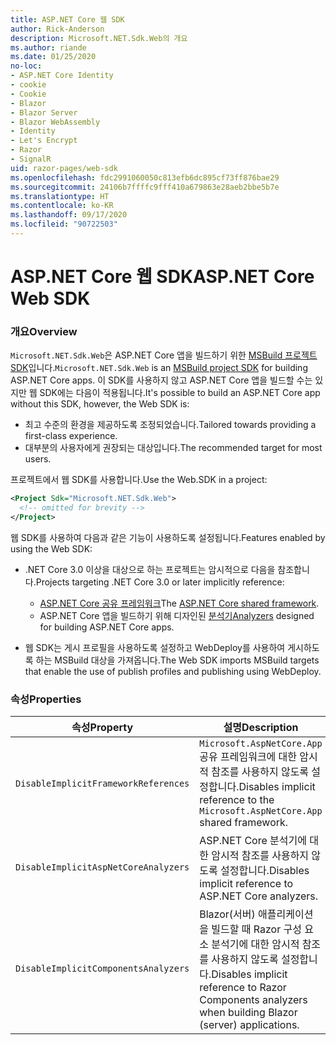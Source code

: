 ```yaml
---
title: ASP.NET Core 웹 SDK
author: Rick-Anderson
description: Microsoft.NET.Sdk.Web의 개요
ms.author: riande
ms.date: 01/25/2020
no-loc:
- ASP.NET Core Identity
- cookie
- Cookie
- Blazor
- Blazor Server
- Blazor WebAssembly
- Identity
- Let's Encrypt
- Razor
- SignalR
uid: razor-pages/web-sdk
ms.openlocfilehash: fdc2991060050c813efb6dc895cf73ff876bae29
ms.sourcegitcommit: 24106b7ffffc9fff410a679863e28aeb2bbe5b7e
ms.translationtype: HT
ms.contentlocale: ko-KR
ms.lasthandoff: 09/17/2020
ms.locfileid: "90722503"
---
```

# <a name="aspnet-core-web-sdk"></a><span data-ttu-id="be4fa-103">ASP.NET Core 웹 SDK</span><span class="sxs-lookup"><span data-stu-id="be4fa-103">ASP.NET Core Web SDK</span></span>

### <a name="overview"></a><span data-ttu-id="be4fa-104">개요</span><span class="sxs-lookup"><span data-stu-id="be4fa-104">Overview</span></span>

<span data-ttu-id="be4fa-105">`Microsoft.NET.Sdk.Web`은 ASP.NET Core 앱을 빌드하기 위한 [MSBuild 프로젝트 SDK](/visualstudio/msbuild/how-to-use-project-sdk)입니다.</span><span class="sxs-lookup"><span data-stu-id="be4fa-105">`Microsoft.NET.Sdk.Web` is an [MSBuild project SDK](/visualstudio/msbuild/how-to-use-project-sdk) for building ASP.NET Core apps.</span></span> <span data-ttu-id="be4fa-106">이 SDK를 사용하지 않고 ASP.NET Core 앱을 빌드할 수는 있지만 웹 SDK에는 다음이 적용됩니다.</span><span class="sxs-lookup"><span data-stu-id="be4fa-106">It's possible to build an ASP.NET Core app without this SDK, however, the Web SDK is:</span></span>

* <span data-ttu-id="be4fa-107">최고 수준의 환경을 제공하도록 조정되었습니다.</span><span class="sxs-lookup"><span data-stu-id="be4fa-107">Tailored towards providing a first-class experience.</span></span>
* <span data-ttu-id="be4fa-108">대부분의 사용자에게 권장되는 대상입니다.</span><span class="sxs-lookup"><span data-stu-id="be4fa-108">The recommended target for most users.</span></span>

<span data-ttu-id="be4fa-109">프로젝트에서 웹 SDK를 사용합니다.</span><span class="sxs-lookup"><span data-stu-id="be4fa-109">Use the Web.SDK in a project:</span></span>

  ```xml
  <Project Sdk="Microsoft.NET.Sdk.Web">
    <!-- omitted for brevity -->
  </Project>
  ```

<span data-ttu-id="be4fa-110">웹 SDK를 사용하여 다음과 같은 기능이 사용하도록 설정됩니다.</span><span class="sxs-lookup"><span data-stu-id="be4fa-110">Features enabled by using the Web SDK:</span></span>

* <span data-ttu-id="be4fa-111">.NET Core 3.0 이상을 대상으로 하는 프로젝트는 암시적으로 다음을 참조합니다.</span><span class="sxs-lookup"><span data-stu-id="be4fa-111">Projects targeting .NET Core 3.0 or later implicitly reference:</span></span>

  * <span data-ttu-id="be4fa-112">[ASP.NET Core 공유 프레임워크](xref:fundamentals/metapackage-app)</span><span class="sxs-lookup"><span data-stu-id="be4fa-112">The [ASP.NET Core shared framework](xref:fundamentals/metapackage-app).</span></span>
  * <span data-ttu-id="be4fa-113">ASP.NET Core 앱을 빌드하기 위해 디자인된 [분석기](/visualstudio/extensibility/getting-started-with-roslyn-analyzers)</span><span class="sxs-lookup"><span data-stu-id="be4fa-113">[Analyzers](/visualstudio/extensibility/getting-started-with-roslyn-analyzers) designed for building ASP.NET Core apps.</span></span>
* <span data-ttu-id="be4fa-114">웹 SDK는 게시 프로필을 사용하도록 설정하고 WebDeploy를 사용하여 게시하도록 하는 MSBuild 대상을 가져옵니다.</span><span class="sxs-lookup"><span data-stu-id="be4fa-114">The Web SDK imports MSBuild targets that enable the use of publish profiles and publishing using WebDeploy.</span></span>

### <a name="properties"></a><span data-ttu-id="be4fa-115">속성</span><span class="sxs-lookup"><span data-stu-id="be4fa-115">Properties</span></span>

| <span data-ttu-id="be4fa-116">속성</span><span class="sxs-lookup"><span data-stu-id="be4fa-116">Property</span></span> | <span data-ttu-id="be4fa-117">설명</span><span class="sxs-lookup"><span data-stu-id="be4fa-117">Description</span></span> |
| -------- | ----------- |
| `DisableImplicitFrameworkReferences` | <span data-ttu-id="be4fa-118">`Microsoft.AspNetCore.App` 공유 프레임워크에 대한 암시적 참조를 사용하지 않도록 설정합니다.</span><span class="sxs-lookup"><span data-stu-id="be4fa-118">Disables implicit reference to the `Microsoft.AspNetCore.App` shared framework.</span></span> |
| `DisableImplicitAspNetCoreAnalyzers` | <span data-ttu-id="be4fa-119">ASP.NET Core 분석기에 대한 암시적 참조를 사용하지 않도록 설정합니다.</span><span class="sxs-lookup"><span data-stu-id="be4fa-119">Disables implicit reference to ASP.NET Core analyzers.</span></span> |
| `DisableImplicitComponentsAnalyzers` | <span data-ttu-id="be4fa-120">Blazor(서버) 애플리케이션을 빌드할 때 Razor 구성 요소 분석기에 대한 암시적 참조를 사용하지 않도록 설정합니다.</span><span class="sxs-lookup"><span data-stu-id="be4fa-120">Disables implicit reference to Razor Components analyzers when building Blazor (server) applications.</span></span> |